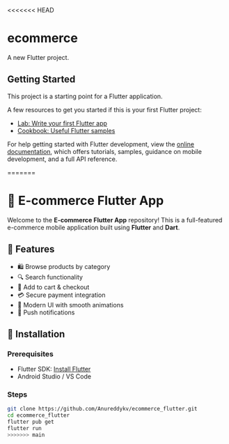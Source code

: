 <<<<<<< HEAD
# ecommerce

A new Flutter project.

## Getting Started

This project is a starting point for a Flutter application.

A few resources to get you started if this is your first Flutter project:

- [Lab: Write your first Flutter app](https://docs.flutter.dev/get-started/codelab)
- [Cookbook: Useful Flutter samples](https://docs.flutter.dev/cookbook)

For help getting started with Flutter development, view the
[online documentation](https://docs.flutter.dev/), which offers tutorials,
samples, guidance on mobile development, and a full API reference.

=======
# 🛒 E-commerce Flutter App

Welcome to the **E-commerce Flutter App** repository! This is a full-featured e-commerce mobile application built using **Flutter** and **Dart**.

## 📱 Features
- 🛍️ Browse products by category  
- 🔍 Search functionality  
- 🛒 Add to cart & checkout  
- 💳 Secure payment integration  
- 🎨 Modern UI with smooth animations  
- 🔔 Push notifications  

## 🚀 Installation

### Prerequisites  
- Flutter SDK: [Install Flutter](https://flutter.dev/docs/get-started/install)  
- Android Studio / VS Code  

### Steps  
```bash
git clone https://github.com/Anureddykv/ecommerce_flutter.git
cd ecommerce_flutter
flutter pub get
flutter run
>>>>>>> main
